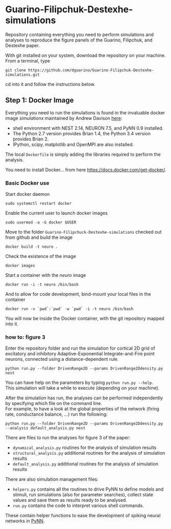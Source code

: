 # Guarino-Filipchuk-Destexhe-simulations #

Repository containing everything you need to perform simulations and analyses to reproduce the figure panels of the Guarino, Filipchuk, and Destexhe paper.    

With git installed on your system, download the repository on your machine.   
From a terminal, type
```
git clone https://github.com/dguarino/Guarino-Filipchuk-Destexhe-simulations.git
```

cd into it and follow the instructions below.

## Step 1: Docker Image ##

Everything you need to run the simulations is found in the invaluable docker image *simulationx* maintained by Andrew Davison [here](https://hub.docker.com/r/neuralensemble/simulationx/):

- shell environment with NEST 2.14, NEURON 7.5, and PyNN 0.9 installed.    
- The Python 2.7 version provides Brian 1.4, the Python 3.4 version provides Brian 2.    
- IPython, scipy, matplotlib and OpenMPI are also installed.    

The local `Dockerfile` is simply adding the libraries required to perform the analysis.   

You need to install Docker... from here https://docs.docker.com/get-docker/.    

### Basic Docker use ###
Start docker daemon

```
sudo systemctl restart docker
```

Enable the current user to launch docker images

```
sudo usermod -a -G docker $USER
```

Move to the folder `Guarino-Filipchuck-Destexhe-simulations` checked out from github and build the image

```
docker build -t neuro .
```

Check the existence of the image

```
docker images
```

Start a container with the *neuro* image

```
docker run -i -t neuro /bin/bash
```

And to allow for code development, bind-mount your local files in the container

```
docker run -v `pwd`:`pwd` -w `pwd` -i -t neuro /bin/bash
```

You will now be inside the Docker container, with the git repository mapped into it.


### how to: figure 3 ###


Enter the repository folder and run the simulation for cortical 2D grid of excitatory and inhibitory Adaptive-Exponential Integrate-and-Fire point neurons, connected using a distance-dependent rule.   

```
python run.py --folder DrivenRange2D --params DrivenRange2Ddensity.py nest
```

You can have help on the parameters by typing `python run.py --help`.   
This simulation will take a while to execute (depending on your machine).   

After the simulation has run, the analyses can be performed independently by specifying which file on the command line.    
For example, to have a look at the global properties of the network (firing rate, conductance balance, ...) run the following:   

```
python run.py --folder DrivenRange2D --params DrivenRange2Ddensity.py --analysis default_analysis.py nest
```

There are files to run the analyses for figure 3 of the paper:   

- `dynamical_analysis.py` routines for the analysis of simulation results
- `structural_analysis.py` additional routines for the analysis of simulation results
- `default_analysis.py` additional routines for the analysis of simulation results

There are also simulation management files:    

- `helpers.py` contains all the routines to drive PyNN to define models and stimuli, run simulations (also for parameter searches), collect state values and save them as results ready to be analysed.   
- `run.py` contains the code to interpret various shell commands.    

These contain helper functions to ease the development of spiking neural networks in [PyNN](http://neuralensemble.org/docs/PyNN/index.html).   
